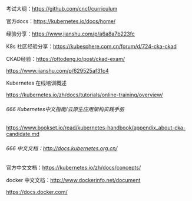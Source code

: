 

考试大纲：https://github.com/cncf/curriculum

官方docs：https://kubernetes.io/docs/home/

经验分享：https://www.jianshu.com/p/a6a8a7b223fc

K8s 社区经验分享：https://kubesphere.com.cn/forum/d/724-cka-ckad

CKAD经验：https://ottodeng.io/post/ckad-exam/

https://www.jianshu.com/p/629525af31c4

Kubernetes 在线培训概述

https://kubernetes.io/zh/docs/tutorials/online-training/overview/

###### 666 Kubernetes中文指南/云原生应用架构实践手册

https://www.bookset.io/read/kubernetes-handbook/appendix_about-cka-candidate.md

###### 666 中文文档：http://docs.kubernetes.org.cn/

官方中文文档：https://kubernetes.io/zh/docs/concepts/





docker 中文文档：http://www.dockerinfo.net/document

https://docs.docker.com/


